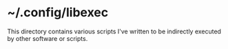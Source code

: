 # ~/.config/libexec

This directory contains various scripts I've written to be indirectly executed
by other software or scripts.
